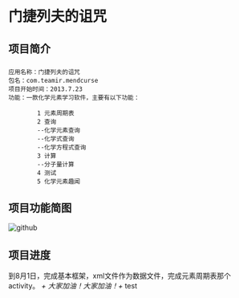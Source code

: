 ﻿门捷列夫的诅咒
================================


项目简介
-------------------------------
###
    应用名称：门捷列夫的诅咒
    包名：com.teamir.mendcurse
    项目开始时间：2013.7.23
    功能：一款化学元素学习软件，主要有以下功能：
    
            1 元素周期表
            2 查询
            --化学元素查询
            --化学式查询
            --化学方程式查询
            3 计算
            --分子量计算
            4 测试
            5 化学元素趣闻
            

项目功能简图
---------------------------------
![github](http://gdynamic.qpic.cn/gdynamic/cmfdvtpgrtZINibESZor7bYQfQG4cuqibIfWXuuITqapg/628 "features")


项目进度
-----------------------------------
到8月1日，完成基本框架，xml文件作为数据文件，完成元素周期表那个activity。
*+ 大家加油！大家加油！+*
test